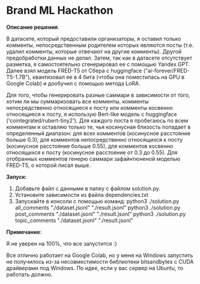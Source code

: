 # Brand ML Hackathon
 
**Описание решения**:

В датасете, который предоставили организаторы, я оставил только комменты, непосредственным родителем которых являются посты (т.е. удалил комменты, которые отвечают на другие комменты). Другой предобработки данных не делал. Затем, так как в датасете отсутствует разметка, я самостоятельно сгенерировал ее с помощью Yandex GPT. Далее взял модель FRED-T5 от Сбера с huggingface ("ai-forever/FRED-T5-1.7B"), квантизовал ее в 4 бита (чтобы она поместилась на GPU в Google Colab) и дообучил с помощью метода LoRA.

Для того, чтобы генерировать разные саммари в зависимости от того, хотим ли мы суммаризовать все комменты, комменты непосредственно относящиеся к посту или комменты косвенно относящиеся к посту, я использую Bert-like модель с huggingface ('cointegrated/rubert-tiny2'). Для каждого поста я пробегаюсь по всем комментам и оставляю только те, чья косинусная близость попадает в определенный диапазон: для всех комментов (косинусное расстояние больше 0.3), для комментов непосредственно относящихся к посту (косинусное расстояние больше 0.55), для комментов косвенно относящихся к посту (косинусное расстояние от 0.3 до 0.55). Для отобранных комментов генерю саммари зафайнтюненой моделью FRED-T5, о которой писал выше.

**Запуск**:

1. Добавьте файл с данными в папку с файлом solution.py.
2. Установите зависимости из файла dependencies.txt
3. Запускайте в консоли с помощью команд:
   python3 ./solution.py all_comments "./dataset.jsonl" "./result.jsonl"
   python3 ./solution.py post_comments "./dataset.jsonl" "./result.jsonl"
   python3 ./solution.py topic_comments "./dataset.jsonl" "./result.jsonl"

**Примечание**:

Я не уверен на 100%, что все запустится :)

Все отлично работает на Google Colab, но у меня на Windows запустить не получилось из-за несовместимости библиотеки bitsandbytes с CUDA драйверами под Windows. По идее, если у вас сервер на Ubuntu, то работать должно. 




 
